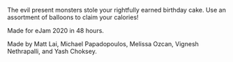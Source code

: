 The evil present monsters stole your rightfully earned birthday cake. Use an assortment of balloons to claim your calories!

Made for eJam 2020 in 48 hours.

Made by Matt Lai, Michael Papadopoulos, Melissa Ozcan, Vignesh Nethrapalli, and Yash Choksey.
